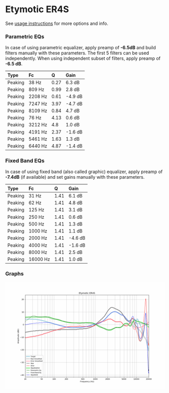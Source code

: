 # Etymotic ER4S
See [usage instructions](https://github.com/jaakkopasanen/AutoEq#usage) for more options and info.

### Parametric EQs
In case of using parametric equalizer, apply preamp of **-6.5dB** and build filters manually
with these parameters. The first 5 filters can be used independently.
When using independent subset of filters, apply preamp of **-6.5 dB**.

| Type    | Fc      |    Q | Gain    |
|:--------|:--------|:-----|:--------|
| Peaking | 38 Hz   | 0.27 | 6.3 dB  |
| Peaking | 809 Hz  | 0.99 | 2.8 dB  |
| Peaking | 2208 Hz | 0.61 | -4.9 dB |
| Peaking | 7247 Hz | 3.97 | -4.7 dB |
| Peaking | 8109 Hz | 0.84 | 4.7 dB  |
| Peaking | 76 Hz   | 4.13 | 0.6 dB  |
| Peaking | 3212 Hz | 4.8  | 1.0 dB  |
| Peaking | 4191 Hz | 2.37 | -1.6 dB |
| Peaking | 5461 Hz | 1.63 | 1.3 dB  |
| Peaking | 6440 Hz | 4.87 | -1.4 dB |

### Fixed Band EQs
In case of using fixed band (also called graphic) equalizer, apply preamp of **-7.4dB**
(if available) and set gains manually with these parameters.

| Type    | Fc       |    Q | Gain    |
|:--------|:---------|:-----|:--------|
| Peaking | 31 Hz    | 1.41 | 6.1 dB  |
| Peaking | 62 Hz    | 1.41 | 4.8 dB  |
| Peaking | 125 Hz   | 1.41 | 3.1 dB  |
| Peaking | 250 Hz   | 1.41 | 0.6 dB  |
| Peaking | 500 Hz   | 1.41 | 1.3 dB  |
| Peaking | 1000 Hz  | 1.41 | 1.1 dB  |
| Peaking | 2000 Hz  | 1.41 | -4.6 dB |
| Peaking | 4000 Hz  | 1.41 | -1.6 dB |
| Peaking | 8000 Hz  | 1.41 | 2.5 dB  |
| Peaking | 16000 Hz | 1.41 | 1.0 dB  |

### Graphs
![](./Etymotic%20ER4S.png)